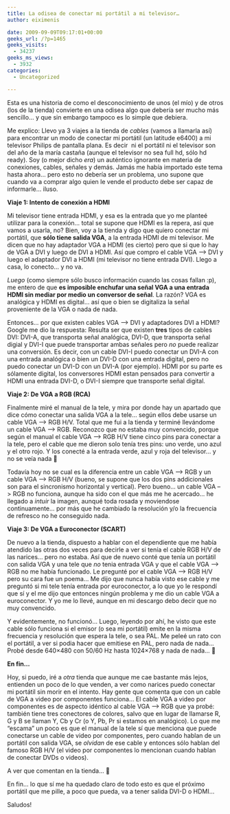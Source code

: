 ```yaml
---
title: La odisea de conectar mi portátil a mi televisor…
author: eiximenis

date: 2009-09-09T09:17:01+00:00
geeks_url: /?p=1465
geeks_visits:
  - 34237
geeks_ms_views:
  - 3932
categories:
  - Uncategorized

---
```

Esta es una historia de como el desconocimiento de unos (el mío) y de otros (los de la tienda) convierte en una odisea algo que debería ser mucho más sencillo… y que sin embargo tampoco es lo simple que debiera.

Me explico: Llevo ya 3 viajes a la tienda de _cables_ (vamos a llamarla así) para encontrar un modo de conectar mi portátil (un latitude e6400) a mi televisor Philips de pantalla plana. Es decir&#160; ni el portátil ni el televisor son del año de la maría castaña (aunque el televisor no sea full hd, sólo hd ready). Soy (o mejor dicho _era_) un auténtico ignorante en materia de conexiones, cables, señales y demás. Jamás me había importado este tema hasta ahora… pero esto no debería ser un problema, uno supone que cuando va a comprar algo quien le vende el producto debe ser capaz de informarle… iluso.

**Viaje 1: Intento de conexión a HDMI**

Mi televisor tiene entrada HDMI, y esa es la entrada que yo me planteé utilizar para la conexión… total se supone que HDMI es la repera, así que vamos a usarla, no? Bien, voy a la tienda y digo que quiero conectar mi portátil, que **sólo tiene salida VGA**, a la entrada HDMI de mi televisor. Me dicen que no hay adaptador VGA a HDMI (es cierto) pero que si que lo hay de VGA a DVI y luego de DVI a HDMI. Así que compro el cable VGA –> DVI y luego el adaptador DVI a HDMI (mi televisor no tiene entrada DVI). Llego a casa, lo conecto… y no va.

_Luego_ (como siempre sólo busco información cuando las cosas fallan :p), me entero de que **es imposible enchufar una señal VGA a una entrada HDMI sin mediar por medio un conversor de señal**. La razón? VGA es analógica y HDMI es digital… así que o bien se digitaliza la señal proveniente de la VGA o nada de nada.

Entonces… por que existen cables VGA –> DVI y adaptadores DVI a HDMI? Google me dio la respuesta: Resulta ser que existen **tres** tipos de cables DVI: DVI-A, que transporta señal analógica, DVI-D, que transporta señal digial y DVI-I que puede transportar ambas señales pero _no_ puede realizar una conversión. Es decir, con un cable DVI-I puedo conectar un DVI-A con una entrada analógica o bien un DVI-D con una entrada digital, pero no puedo conectar un DVI-D con un DVI-A (por ejemplo). HDMI por su parte es sólamente digital, los conversores HDMI estan pensados para convertir a HDMI una entrada DVI-D, o DVI-I siempre que transporte señal digital.

**Viaje 2: De VGA a RGB (RCA)**

Finalmente miré el manual de la tele, y mira por donde hay un apartado que dice cómo conectar una salida VGA a la tele… según ellos debe usarse un cable VGA –> RGB H/V. Total que me fui a la tienda y terminé llevándome un cable VGA –> RGB. Reconozco que no estaba muy convencido, porque según el manual el cable VGA –> RGB H/V tiene cinco pins para conectar a la tele, pero el cable que me dieron solo tenía tres pins: uno verde, uno azul y el otro rojo. Y los conecté a la entrada verde, azul y roja del televisor… y no se veía nada 🙁

Todavía hoy no se cual es la diferencia entre un cable VGA –> RGB y un cable VGA –> RGB H/V (bueno, se supone que los dos pins addicionales son para el sincronismo horizontal y vertical). Pero bueno… un cable VGA –> RGB no funciona, aunque ha sido con el que más me he acercado… he llegado a _intuir_ la imagen, aunqué toda rosada y moviendose continuamente… por más que he cambiado la resolución y/o la frecuencia de refresco no he conseguido nada.

**Viaje 3: De VGA a Euroconector (SCART)**

De nuevo a la tienda, dispuesto a hablar con el dependiente que me había atendido las otras dos veces para decirle a ver si tenía el cable RGB H/V de las narices… pero no estaba. Así que de nuevo conté que tenía un portátil con salida VGA y una tele que _no_ tenia entrada VGA y que el cable VGA –> RGB no me había funcionado. Le pregunté por el cable VGA –> RGB H/V pero su cara fue un poema… Me dijo que nunca había visto ese cable y me preguntó si mi tele tenía entrada por euroconector, a lo que yo le respondí que sí y el me dijo que entonces ningún problema y me dio un cable VGA a euroconector. Y yo me lo llevé, aunque en mi descargo debo decir que no muy convencido.

Y evidentemente, no funcionó… Luego, leyendo por ahí, he visto que este cable sólo funciona si el emisor (o sea mi portátil) emite en la misma frecuencia y resolución que espera la tele, o sea PAL. Me peleé un rato con el portátil, a ver si podia hacer que emitiese en PAL, pero nada de nada… Probé desde 640&#215;480 con 50/60 Hz hasta 1024&#215;768 y nada de nada… 🙁

**En fin…**

Hoy, si puedo, iré a _otra_ tienda que aunque me cae bastante más lejos, entienden un poco de lo que venden, a ver como narices puedo conectar mi portátil sin morir en el intento. Hay gente que comenta que con un cable de VGA a video por componentes funciona… El cable VGA a video por componentes es de aspecto idéntico al cable VGA –> RGB que ya probé: también tiene tres conectores de colores, salvo que en lugar de llamarse R, G y B se llaman Y, Cb y Cr (o Y, Pb, Pr si estamos en analógico). Lo que me “escama” un poco es que el manual de la tele sí que menciona que puede conectarse un cable de video por componentes, pero cuando hablan de un portátil con salida VGA, se _olvidan_ de ese cable y entonces sólo hablan del famoso RGB H/V (el video por componentes lo mencionan cuando hablan de conectar DVDs o videos).

A ver que comentan en la tienda… 🙂

En fin… lo que sí me ha quedado claro de todo esto es que el próximo portátil que me pille, a poco que pueda, va a tener salida DVI-D o HDMI…

Saludos!
